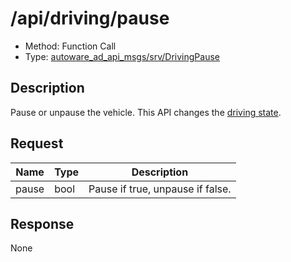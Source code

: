 # /api/driving/pause

- Method: Function Call
- Type: [autoware_ad_api_msgs/srv/DrivingPause](../type/autoware_ad_api_msgs/srv/driving_pause.md)

## Description

Pause or unpause the vehicle. This API changes the [driving state](../features/driving-state.md).

## Request

| Name  | Type | Description                      |
| ----- | ---- | -------------------------------- |
| pause | bool | Pause if true, unpause if false. |

## Response

None
